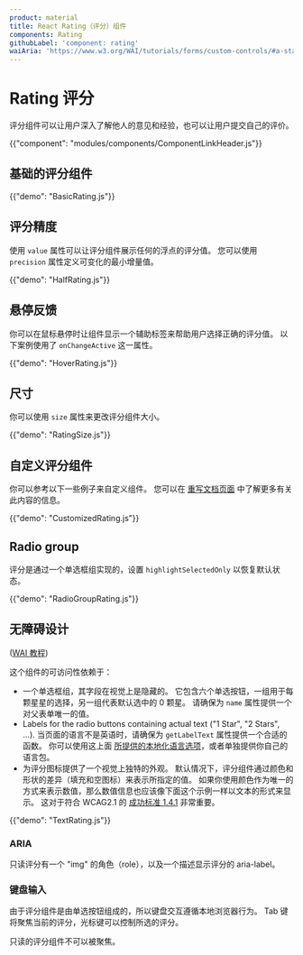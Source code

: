 ```yaml
---
product: material
title: React Rating（评分）组件
components: Rating
githubLabel: 'component: rating'
waiAria: 'https://www.w3.org/WAI/tutorials/forms/custom-controls/#a-star-rating'
---
```


# Rating 评分

<p class="description">评分组件可以让用户深入了解他人的意见和经验，也可以让用户提交自己的评价。</p>

{{"component": "modules/components/ComponentLinkHeader.js"}}

## 基础的评分组件

{{"demo": "BasicRating.js"}}

## 评分精度

使用 `value` 属性可以让评分组件展示任何的浮点的评分值。 您可以使用 `precision` 属性定义可变化的最小增量值。

{{"demo": "HalfRating.js"}}

## 悬停反馈

你可以在鼠标悬停时让组件显示一个辅助标签来帮助用户选择正确的评分值。 以下案例使用了 `onChangeActive` 这一属性。

{{"demo": "HoverRating.js"}}

## 尺寸

你可以使用 `size` 属性来更改评分组件大小。

{{"demo": "RatingSize.js"}}

## 自定义评分组件

你可以参考以下一些例子来自定义组件。 您可以在 [重写文档页面](/customization/how-to-customize/) 中了解更多有关此内容的信息。

{{"demo": "CustomizedRating.js"}}

## Radio group

评分是通过一个单选框组实现的，设置 `highlightSelectedOnly` 以恢复默认状态。

{{"demo": "RadioGroupRating.js"}}

## 无障碍设计

([WAI 教程](https://www.w3.org/WAI/tutorials/forms/custom-controls/#a-star-rating))

这个组件的可访问性依赖于：

- 一个单选框组，其字段在视觉上是隐藏的。 它包含六个单选按钮，一组用于每颗星星的选择，另一组代表默认选中的 0 颗星。 请确保为 `name` 属性提供一个对父表单唯一的值。
- Labels for the radio buttons containing actual text ("1 Star", "2 Stars", …). 当页面的语言不是英语时，请确保为 `getLabelText` 属性提供一个合适的函数。 你可以使用这上面 [所提供的本地化语言选项](https://material-ui.com/guides/localization/)，或者单独提供你自己的语言包。
- 为评分图标提供了一个视觉上独特的外观。 默认情况下，评分组件通过颜色和形状的差异（填充和空图标）来表示所指定的值。 如果你使用颜色作为唯一的方式来表示数值，那么数值信息也应该像下面这个示例一样以文本的形式来显示。 这对于符合 WCAG2.1 的 [成功标准 1.4.1](https://www.w3.org/TR/WCAG21/#use-of-color) 非常重要。

{{"demo": "TextRating.js"}}

### ARIA

只读评分有一个 "img" 的角色（role），以及一个描述显示评分的 aria-label。

### 键盘输入

由于评分组件是由单选按钮组成的，所以键盘交互遵循本地浏览器行为。 Tab 键将聚焦当前的评分，光标键可以控制所选的评分。

只读的评分组件不可以被聚焦。

